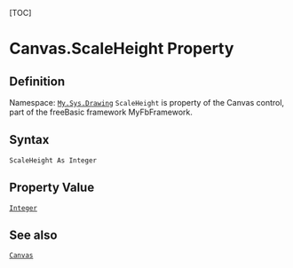 [TOC]
# Canvas.ScaleHeight Property

## Definition
Namespace: [`My.Sys.Drawing`](My.Sys.Drawing.md)
`ScaleHeight` is property of the Canvas control, part of the freeBasic framework MyFbFramework.
## Syntax
```freeBasic
ScaleHeight As Integer
```
## Property Value
[`Integer`]("https://www.freebasic.net/wiki/KeyPgInteger")
## See also
[`Canvas`](Canvas.md)

